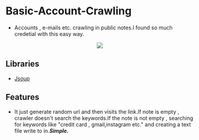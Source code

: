 # Basic-Account-Crawling
* Accounts , e-mails etc. crawling in public notes.I found so much credetial with this easy way.



<p align="center">
<img src="https://i.giphy.com/media/26onJIPMeJ6e048ntE/giphy.webp" ></p>




## Libraries
* [Jsoup](https://jsoup.org/)
  
  
  
  
## Features
* It just generate random url and then visits the link.If note is empty , crawler  doesn't search the keywords.If the note is not empty , searching for keywords like "credit                     card , gmail,instagram etc." and  creating a text file write to in._**Simple.**_


 
